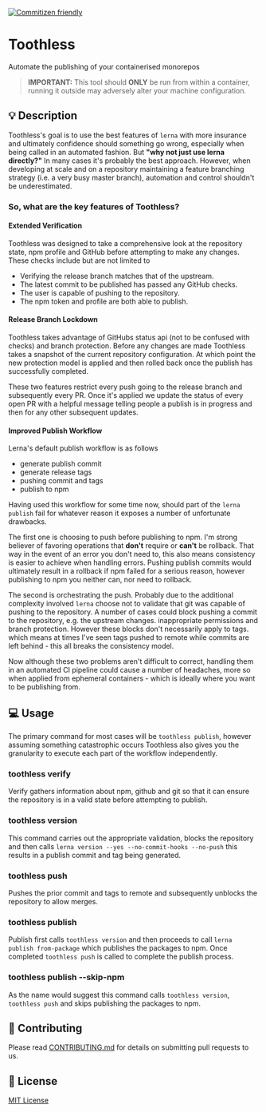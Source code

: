 [![Commitizen friendly](https://img.shields.io/badge/commitizen-friendly-brightgreen.svg)](http://commitizen.github.io/cz-cli/)

# Toothless
Automate the publishing of your containerised monorepos

> **IMPORTANT:** This tool should **ONLY** be run from within a container, running it outside may adversely alter your machine configuration.

## :bulb: Description
Toothless's goal is to use the best features of `lerna` with more insurance and ultimately confidence should something go wrong, especially when being called in an automated fashion. But **"why not just use lerna directly?"** In many cases it's probably the best approach. However, when developing at scale and on a repository maintaining a feature branching strategy (i.e. a very busy master branch), automation and control shouldn't be underestimated.

### So, what are the key features of Toothless?

#### Extended Verification

Toothless was designed to take a comprehensive look at the repository state, npm profile and GitHub before attempting to make any changes. These checks include but are not limited to

- Verifying the release branch matches that of the upstream.
- The latest commit to be published has passed any GitHub checks.
- The user is capable of pushing to the repository.
- The npm token and profile are both able to publish.

#### Release Branch Lockdown

Toothless takes advantage of GitHubs status api (not to be confused with checks) and branch protection. Before any changes are made Toothless takes a snapshot of the current repository configuration. At which point the new protection model is applied and then rolled back once the publish has successfully completed.

These two features restrict every push going to the release branch and subsequently every PR. Once it's applied we update the status of every open PR with a helpful message telling people a publish is in progress and then for any other subsequent updates.

#### Improved Publish Workflow

Lerna's default publish workflow is as follows

- generate publish commit
- generate release tags
- pushing commit and tags
- publish to npm

Having used this workflow for some time now, should part of the `lerna publish` fail for whatever reason it exposes a number of unfortunate drawbacks.

The first one is choosing to push before publishing to npm. I'm strong believer of favoring operations that **don't** require or **can't** be rollback. That way in the event of an error you don't need to, this also means consistency is easier to achieve when handling errors. Pushing publish commits would ultimately result in a rollback if npm failed for a serious reason, however publishing to npm you neither can, nor need to rollback.

The second is orchestrating the push. Probably due to the additional complexity involved `lerna` choose not to validate that git was capable of pushing to the repository. A number of cases could block pushing a commit to the repository, e.g. the upstream changes. inappropriate permissions and branch protection. However these blocks don't necessarily apply to tags. which means at times I've seen tags pushed to remote while commits are left behind - this all breaks the consistency model.

Now although these two problems aren't difficult to correct, handling them in an automated CI pipeline could cause a number of headaches, more so when applied from ephemeral containers - which is ideally where you want to be publishing from.

## :computer: Usage
The primary command for most cases will be `toothless publish`, however assuming something catastrophic occurs Toothless also gives you the granularity to execute each part of the workflow independently.

### toothless verify

Verify gathers information about npm, github and git so that it can ensure the repository is in a valid state before attempting to publish.

### toothless version

This command carries out the appropriate validation, blocks the repository and then calls `lerna version --yes --no-commit-hooks --no-push` this results in a publish commit and tag being generated.

### toothless push

Pushes the prior commit and tags to remote and subsequently unblocks the repository to allow merges.

### toothless publish

Publish first calls `toothless version` and then proceeds to call `lerna publish from-package` which publishes the packages to npm. Once completed `toothless push` is called to complete the publish process.

### toothless publish --skip-npm

As the name would suggest this command calls `toothless version`, `toothless push` and skips publishing the packages to npm.

## :raising_hand: Contributing

Please read [CONTRIBUTING.md](CONTRIBUTING.md) for details on submitting pull requests to us.

## :scroll: License

[MIT License](./LICENSE.md)
